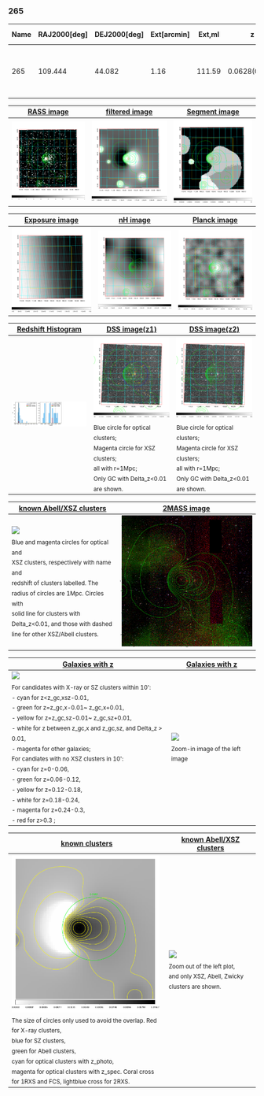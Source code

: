 <div STYLE="page-break-after: always;"></div>

### 265

|Name|RAJ2000[deg]|DEJ2000[deg] |Ext[arcmin]| Ext,ml | z | z_src| C|GC(XSZ,Delta_z<0.01)| GC(OPT,Delta_z<0.01)|GC| R_sig[arcmin] | R500[arcmin] | R500[Mpc]| CRsig[c/s] | CR500[c/s] |L500[1E44 erg/s]|F500[1E-12 erg/s/cm^2]| M500[1E14 Msun]|Tx[keV]|Cnt_sig|Beta|Rc[arcmin]|Comment|Alias|
|---|---|---|---|---|---|------|---|--------|---------|----------|---|---|---|---|---|---|---|---|---|---|---|---|---|---|
|265| 109.444| 44.082| 1.16| 111.59| 0.0628(0.006)| z1, z_opt| S| -| W| PSZ2, W| 11.725| 14.667| 1.064| 0.943(0.066)| 0.984(0.069)| 1.632(0.043)| 17.179(0.451)| 3.64(0.05)| 4.85(0.04)| 282.3| 0.967(-0.044+0.024)| 5.963(-0.308+0.253)| An SZ cluster with no $z$ and offset = 0.26 Mpc| k054|

|[RASS image](../image/265/265_img.pdf)|[filtered image](../image/265/265_fil.pdf)|[Segment image](../image/265/265_seg.pdf)|
|-------------------|--------------------|-------------------|
| <img src="../image/265/265_img.png" width="300">  | <img src="../image/265/265_fil.png" width="300">   | <img src="../image/265/265_seg.png" width="300">  |

|[Exposure image](../image/265/265_mex.pdf)| [nH image](../image/265/265_nh.pdf)| [Planck image](../image/265/265_p.pdf)|
|-------------------|--------------------|-------------------|
|<img src="../image/265/265_mex.png" width="300">   | <img src="../image/265/265_nh.png" width="300">    | <img src="../image/265/265_p.png" width="300"> |

|[Redshift Histogram](../image/265/265_zg.pdf) | [DSS image(z1)](../image/265/265_dss_z1.pdf)      |  [DSS image(z2)](../image/265/265_dss_z2.pdf)    |
|-------------------|--------------------|-------------------|
|<img src="../image/265/265_zg.png" width="300"> |<img src="../image/265/265_dss_z1.png" width="300"> <sub><br>Blue circle for optical clusters; <br>Magenta circle for XSZ clusters; <br>all with r=1Mpc; <br>Only GC with Delta_z<0.01 are shown. </sub>| <img src="../image/265/265_dss_z2.png" width="300"><sub><br>Blue circle for optical clusters; <br>Magenta circle for XSZ clusters; <br>all with r=1Mpc; <br>Only GC with Delta_z<0.01 are shown. </sub> |

|[known Abell/XSZ clusters](../image/265/265_m.pdf) | [2MASS image](../image/265/265_2mass.pdf)      |
|-------------------|-------------------|
|<img src=../image/265/265_m.png width="300"> <br><sub>Blue and magenta circles for optical and <br>XSZ clusters, respectively with name and <br>redshift of clusters labelled. The <br>radius of circles are 1Mpc. Circles with <br>solid line for clusters with <br>Delta_z<0.01, and those with dashed <br>line for other XSZ/Abell clusters.        </sub>|<img src="../image/265/265_2mass.png" width="300">  |

|[Galaxies with z](../image/265/265_opt_ned.pdf) |[Galaxies with z](../image/265/265_opt_ned_zoom.pdf) |
|-------------------|-------------------|
| <img src=../image/265/265_opt_ned.png width="300"> <br><sub> For candidates with X-ray or SZ clusters within 10': <br> - cyan for z<z_gc,xsz-0.01, <br> - green for z=z_gc,x-0.01~ z_gc,x+0.01, <br> - yellow for z=z_gc,sz-0.01~ z_gc,sz+0.01, <br> - white for z between z_gc,x and z_gc,sz, and Delta_z > 0.01, <br> - magenta for other galaxies; <br>For candiates with no XSZ clusters in 10': <br> - cyan for z=0-0.06, <br> - green for z=0.06-0.12, <br> - yellow for z=0.12-0.18, <br> - white for z=0.18-0.24, <br> - magenta for z=0.24-0.3, <br> - red for z>0.3 ;  </sub>|<img src=../image/265/265_opt_ned_zoom.png width="300">  <br><sub> Zoom-in image of the left image</sub>|

|[known clusters](../image/265/265_gc.pdf) |[known Abell/XSZ clusters](../image/265/265_gc_large.pdf) |
|-------------------|-------------------|
| <img src=../image/265/265_gc.png width="300"> <br><sub> The size of circles only used to avoid the overlap. Red for X-ray clusters, <br> blue for SZ clusters, <br> green for Abell clusters, <br> cyan for optical clusters with z_photo, <br> magenta for optical clusters with z_spec. Coral cross for 1RXS and FCS, lightblue cross for 2RXS. </sub>|<img src=../image/265/265_gc_large.png width="300"> <br><sub> Zoom out of the left plot, <br> and only XSZ, Abell, Zwicky clusters are shown. </sub> |




